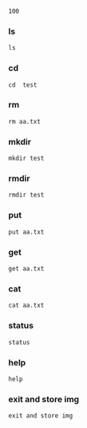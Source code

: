 

### 

```
100
```

### ls
```
ls
```

### cd 
```
cd  test
```

### rm
```
rm aa.txt
```

### mkdir
```
mkdir test
```

### rmdir  
```
rmdir test
```

### put 
```
put aa.txt
```

### get 
```
get aa.txt
```

### cat  
```
cat aa.txt
```


### status   
```
status
```

### help
```
help
```

### exit and store img  
```
exit and store img
```







